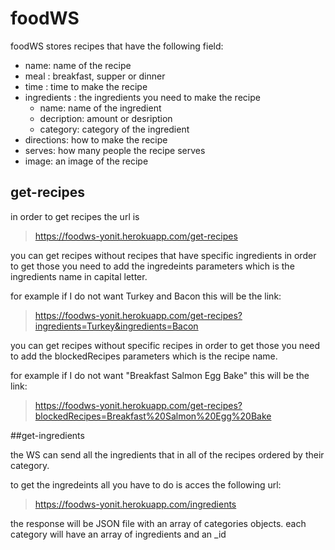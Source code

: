 # foodWS
foodWS stores recipes that have the following field:
* name: name of the recipe
* meal : breakfast, supper or dinner
* time : time to make the recipe
* ingredients : the ingredients you need to make the recipe
  * name: name of the ingredient
  * decription: amount or desription
  * category: category of the ingredient
* directions: how to make the recipe
* serves: how many people the recipe serves
* image: an image of the recipe

## get-recipes
in order to get recipes the url is 
> https://foodws-yonit.herokuapp.com/get-recipes

you can get recipes without recipes that have specific ingredients
in order to get those you need to add the ingredeints parameters which is the ingredients name in capital letter.

for example if I do not want Turkey and Bacon this will be the link:
> https://foodws-yonit.herokuapp.com/get-recipes?ingredients=Turkey&ingredients=Bacon

you can get recipes without specific recipes
in order to get those you need to add the blockedRecipes parameters which is the recipe name.

for example if I do not want "Breakfast Salmon Egg Bake" this will be the link:
> https://foodws-yonit.herokuapp.com/get-recipes?blockedRecipes=Breakfast%20Salmon%20Egg%20Bake

##get-ingredients

the WS can send all the ingredients that in all of the recipes ordered by their category.

to get the ingredeints all you have to do is acces the following url:
> https://foodws-yonit.herokuapp.com/ingredients

the response will be JSON file with an array of categories objects. each category will have an array of ingredients and an _id
